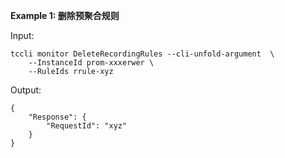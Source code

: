 **Example 1: 删除预聚合规则**



Input: 

```
tccli monitor DeleteRecordingRules --cli-unfold-argument  \
    --InstanceId prom-xxxerwer \
    --RuleIds rrule-xyz
```

Output: 
```
{
    "Response": {
        "RequestId": "xyz"
    }
}
```

